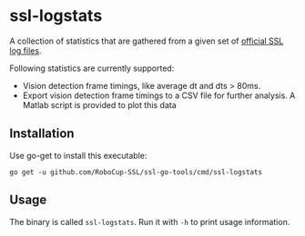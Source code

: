 # ssl-logstats

A collection of statistics that are gathered from a given set of [official SSL log files](http://wiki.robocup.org/Small_Size_League/Game_Logs).

Following statistics are currently supported:

 * Vision detection frame timings, like average dt and dts > 80ms.
 * Export vision detection frame timings to a CSV file for further analysis. A Matlab script is provided to plot this data
 
## Installation

Use go-get to install this executable:

```
go get -u github.com/RoboCup-SSL/ssl-go-tools/cmd/ssl-logstats
```

## Usage

The binary is called `ssl-logstats`.
Run it with `-h` to print usage information.
